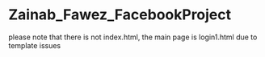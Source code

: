 # Zainab_Fawez_FacebookProject

please note that there is not index.html, the main page is login1.html due to template issues
